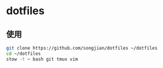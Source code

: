 # dotfiles

## 使用

```bash
git clone https://github.com/songjian/dotfiles ~/dotfiles
cd ~/dotfiles
stow -t ~ bash git tmux vim
```
